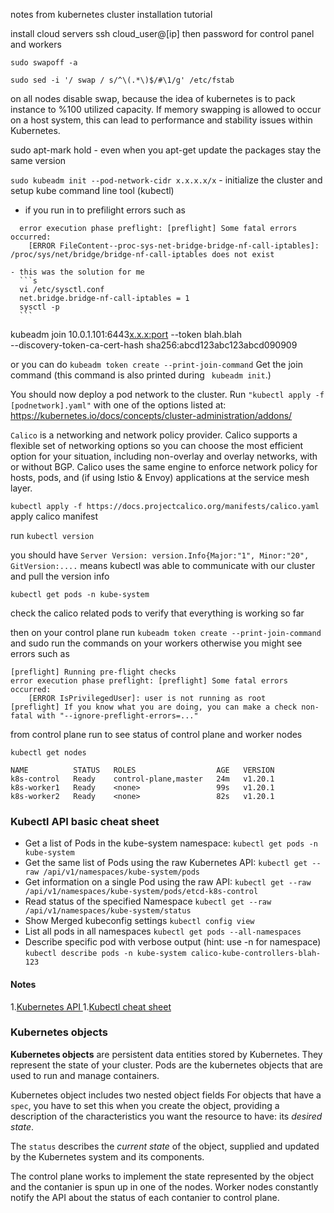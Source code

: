 notes from kubernetes cluster installation tutorial

install cloud servers ssh cloud_user@[ip] then password for control panel and workers

`sudo swapoff -a`

`sudo sed -i '/ swap / s/^\(.*\)$/#\1/g' /etc/fstab`

 on all nodes disable swap, because the idea of kubernetes is to pack instance to %100
 utilized capacity. If memory swapping is allowed to occur on a host system, this can lead to performance and stability issues within Kubernetes. 

sudo apt-mark hold <package> - even when you apt-get update the packages stay the same version

`sudo kubeadm init --pod-network-cidr x.x.x.x/x` - initialize the cluster and setup kube command line tool (kubectl)
  - if you run in to prefilight errors such as
  
  ```
    error execution phase preflight: [preflight] Some fatal errors occurred:
	  [ERROR FileContent--proc-sys-net-bridge-bridge-nf-call-iptables]: /proc/sys/net/bridge/bridge-nf-call-iptables does not exist
  ```

    - this was the solution for me
      ```s
      vi /etc/sysctl.conf
      net.bridge.bridge-nf-call-iptables = 1
      sysctl -p
      ```

kubeadm join 10.0.1.101:6443<x.x.x:port> --token blah.blah \
    --discovery-token-ca-cert-hash sha256:abcd123abc123abcd090909

or you can do 
 `kubeadm token create --print-join-command`
Get the join command (this command is also printed during ` kubeadm init`.)

You should now deploy a pod network to the cluster.
Run `"kubectl apply -f [podnetwork].yaml"` with one of the options listed at:
  https://kubernetes.io/docs/concepts/cluster-administration/addons/


`Calico` is a networking and network policy provider. Calico supports a flexible set of networking options so you can choose the most efficient option for your situation, including non-overlay and overlay networks, with or without BGP. Calico uses the same engine to enforce network policy for hosts, pods, and (if using Istio & Envoy) applications at the service mesh layer.

`kubectl apply -f https://docs.projectcalico.org/manifests/calico.yaml` apply calico manifest

run `kubectl version`

you should have 
`Server Version: version.Info{Major:"1", Minor:"20", GitVersion:....`
means kubectl was able to communicate with our cluster and pull the version info

`kubectl get pods -n kube-system`

check the calico related pods to verify that everything is working so far

then on your control plane run 
`kubeadm token create --print-join-command`
and sudo run the commands on your workers otherwise you might see errors such as
```
[preflight] Running pre-flight checks
error execution phase preflight: [preflight] Some fatal errors occurred:
	[ERROR IsPrivilegedUser]: user is not running as root
[preflight] If you know what you are doing, you can make a check non-fatal with "--ignore-preflight-errors=..."
```

from control plane run to see status of control plane and worker nodes

`kubectl get nodes`

```
NAME          STATUS   ROLES                  AGE   VERSION
k8s-control   Ready    control-plane,master   24m   v1.20.1
k8s-worker1   Ready    <none>                 99s   v1.20.1
k8s-worker2   Ready    <none>                 82s   v1.20.1
```
### Kubectl API basic cheat sheet

- Get a list of Pods in the kube-system namespace:
  `kubectl get pods -n kube-system`
- Get the same list of Pods using the raw Kubernetes API:
  `kubectl get --raw /api/v1/namespaces/kube-system/pods`
- Get information on a single Pod using the raw API:
  `kubectl get --raw /api/v1/namespaces/kube-system/pods/etcd-k8s-control`
- Read status of the specified Namespace
  `kubectl get --raw /api/v1/namespaces/kube-system/status`
- Show Merged kubeconfig settings
  `kubectl config view`
- List all pods in all namespaces
 `kubectl get pods --all-namespaces`
- Describe specific pod with verbose output (hint: use -n for namespace)
`kubectl describe pods -n kube-system calico-kube-controllers-blah-123`


#### Notes

1.[Kubernetes API ](https://kubernetes.io/docs/reference/kubernetes-api/)
1.[Kubectl cheat sheet](https://kubernetes.io/docs/reference/kubectl/cheatsheet/)

### Kubernetes objects

**Kubernetes objects** are persistent data entities stored by Kubernetes. They represent the state of your cluster. Pods are the kubernetes objects that are used to run and manage containers.

Kubernetes object includes two nested object fields
For objects that have a `spec`, you have to set this when you create the object, providing a description of the characteristics you want the resource to have: its *desired state*.

The `status` describes the *current state* of the object, supplied and updated by the Kubernetes system and its components.

The control plane works to implement the state represented by the object and the contanier is spun up in one of the nodes. Worker nodes constantly notify the API about the status of each contanier to control plane.